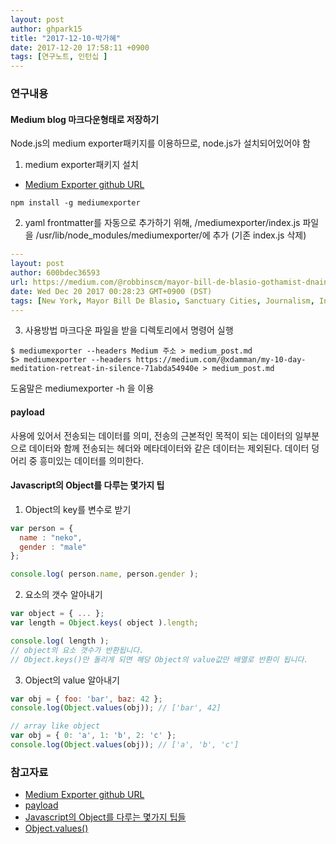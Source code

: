 ```yaml
---
layout: post
author: ghpark15
title: "2017-12-10-박가혜"
date: 2017-12-20 17:58:11 +0900
tags: [연구노트, 인턴십 ]
---
```


### 연구내용

#### Medium blog 마크다운형태로 저장하기
Node.js의 medium exporter패키지를 이용하므로, node.js가 설치되어있어야 함

1. medium exporter패키지 설치
* [Medium Exporter github URL](https://github.com/xdamman/mediumexporter)


```console
npm install -g mediumexporter
```
2. yaml frontmatter를 자동으로 추가하기 위해, /mediumexporter/index.js 파일을 /usr/lib/node_modules/mediumexporter/에 추가 (기존 index.js 삭제)


```yaml
---
layout: post
author: 600bdec36593
url: https://medium.com/@robbinscm/mayor-bill-de-blasio-gothamist-dnainfo-interview-cbce444ca421
date: Wed Dec 20 2017 00:28:23 GMT+0900 (DST)
tags: [New York, Mayor Bill De Blasio, Sanctuary Cities, Journalism, Inequality ]
---
```


3. 사용방법
마크다운 파일을 받을 디렉토리에서 명령어 실행


```console
$ mediumexporter --headers Medium 주소 > medium_post.md
$> mediumexporter --headers https://medium.com/@xdamman/my-10-day-meditation-retreat-in-silence-71abda54940e > medium_post.md

```


 도움말은 mediumexporter -h 을 이용

#### payload
 사용에 있어서 전송되는 데이터를 의미, 전송의 근본적인 목적이 되는 데이터의 일부분으로 데이터와 함께 전송되는 헤더와 메타데이터와 같은 데이터는 제외된다. 데이터 덩어리 중 흥미있는 데이터를 의미한다.


#### Javascript의 Object를 다루는 몇가지 팁
1. Object의 key를 변수로 받기

```javascript
var person = {
  name : "neko",
  gender : "male"
};

console.log( person.name, person.gender );
```


2. 요소의 갯수 알아내기


```javascript
var object = { ... };
var length = Object.keys( object ).length;

console.log( length );
// object의 요소 갯수가 반환됩니다.
// Object.keys()만 돌리게 되면 해당 Object의 value값만 배열로 반환이 됩니다.
```

3. Object의 value 알아내기


```javascript
var obj = { foo: 'bar', baz: 42 };
console.log(Object.values(obj)); // ['bar', 42]

// array like object
var obj = { 0: 'a', 1: 'b', 2: 'c' };
console.log(Object.values(obj)); // ['a', 'b', 'c']
```



### 참고자료
* [Medium Exporter github URL](https://github.com/xdamman/mediumexporter)
* [payload](https://ko.wikipedia.org/wiki/%ED%8E%98%EC%9D%B4%EB%A1%9C%EB%93%9C)
* [Javascript의 Object를 다루는 몇가지 팁들](http://blog.nekoromancer.kr/2014/07/03/javascript%EC%9D%98-object%EB%A5%BC-%EB%8B%A4%EB%A3%A8%EB%8A%94-%EB%AA%87%EA%B0%80%EC%A7%80-%ED%8C%81%EB%93%A4/)
* [Object.values()](https://developer.mozilla.org/ko/docs/Web/JavaScript/Reference/Global_Objects/Object/values)
